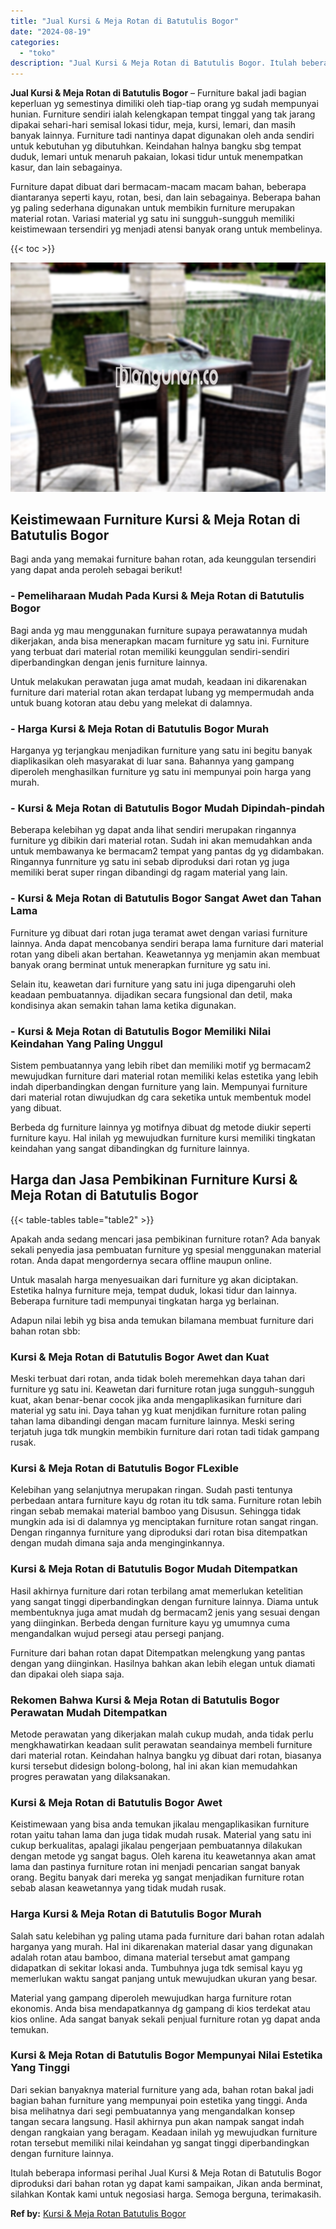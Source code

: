 ```yaml
---
title: "Jual Kursi & Meja Rotan di Batutulis Bogor"
date: "2024-08-19"
categories: 
  - "toko"
description: "Jual Kursi & Meja Rotan di Batutulis Bogor. Itulah beberapa informasi perihal Jual Kursi & Meja Rotan di Batutulis Bogor diproduksi dari bahan rotan yg dapat..."
---
```


**Jual Kursi & Meja Rotan di Batutulis Bogor** – Furniture bakal jadi bagian keperluan yg semestinya dimiliki oleh tiap-tiap orang yg sudah mempunyai hunian. Furniture sendiri ialah kelengkapan tempat tinggal yang tak jarang dipakai sehari-hari semisal lokasi tidur, meja, kursi, lemari, dan masih banyak lainnya. Furniture tadi nantinya dapat digunakan oleh anda sendiri untuk kebutuhan yg dibutuhkan. Keindahan halnya bangku sbg tempat duduk, lemari untuk menaruh pakaian, lokasi tidur untuk menempatkan kasur, dan lain sebagainya.

Furniture dapat dibuat dari bermacam-macam macam bahan, beberapa diantaranya seperti kayu, rotan, besi, dan lain sebagainya. Beberapa bahan yg paling sederhana digunakan untuk membikin furniture merupakan material rotan. Variasi material yg satu ini sungguh-sungguh memiliki keistimewaan tersendiri yg menjadi atensi banyak orang untuk membelinya.

{{< toc >}}

![Jual Kursi & Meja Rotan di Batutulis Bogor](/images/kursi-meja-rotan-murah22.png)

## Keistimewaan Furniture Kursi & Meja Rotan di Batutulis Bogor

Bagi anda yang memakai furniture bahan rotan, ada keunggulan tersendiri yang dapat anda peroleh sebagai berikut!

### \- Pemeliharaan Mudah Pada Kursi & Meja Rotan di Batutulis Bogor

Bagi anda yg mau menggunakan furniture supaya perawatannya mudah dikerjakan, anda bisa menerapkan macam furniture yg satu ini. Furniture yang terbuat dari material rotan memiliki keunggulan sendiri-sendiri diperbandingkan dengan jenis furniture lainnya.

Untuk melakukan perawatan juga amat mudah, keadaan ini dikarenakan furniture dari material rotan akan terdapat lubang yg mempermudah anda untuk buang kotoran atau debu yang melekat di dalamnya.

### \- Harga Kursi & Meja Rotan di Batutulis Bogor Murah

Harganya yg terjangkau menjadikan furniture yang satu ini begitu banyak diaplikasikan oleh masyarakat di luar sana. Bahannya yang gampang diperoleh menghasilkan furniture yg satu ini mempunyai poin harga yang murah.

### \- Kursi & Meja Rotan di Batutulis Bogor Mudah Dipindah-pindah

Beberapa kelebihan yg dapat anda lihat sendiri merupakan ringannya furniture yg dibikin dari material rotan. Sudah ini akan memudahkan anda untuk membawanya ke bermacam2 tempat yang pantas dg yg didambakan. Ringannya funrniture yg satu ini sebab diproduksi dari rotan yg juga memiliki berat super ringan dibandingi dg ragam material yang lain.

### \- Kursi & Meja Rotan di Batutulis Bogor Sangat Awet dan Tahan Lama

Furniture yg dibuat dari rotan juga teramat awet dengan variasi furniture lainnya. Anda dapat mencobanya sendiri berapa lama furniture dari material rotan yang dibeli akan bertahan. Keawetannya yg menjamin akan membuat banyak orang berminat untuk menerapkan furniture yg satu ini.

Selain itu, keawetan dari furniture yang satu ini juga dipengaruhi oleh keadaan pembuatannya. dijadikan secara fungsional dan detil, maka kondisinya akan semakin tahan lama ketika digunakan.

### \- Kursi & Meja Rotan di Batutulis Bogor Memiliki Nilai Keindahan Yang Paling Unggul

Sistem pembuatannya yang lebih ribet dan memiliki motif yg bermacam2 mewujudkan furniture dari material rotan memiliki kelas estetika yang lebih indah diperbandingkan dengan furniture yang lain. Mempunyai furniture dari material rotan diwujudkan dg cara seketika untuk membentuk model yang dibuat.

Berbeda dg furniture lainnya yg motifnya dibuat dg metode diukir seperti furniture kayu. Hal inilah yg mewujudkan furniture kursi memiliki tingkatan keindahan yang sangat dibandingkan dg furniture lainnya.

## Harga dan Jasa Pembikinan Furniture Kursi & Meja Rotan di Batutulis Bogor

{{< table-tables table="table2" >}}

Apakah anda sedang mencari jasa pembikinan furniture rotan? Ada banyak sekali penyedia jasa pembuatan furniture yg spesial menggunakan material rotan. Anda dapat mengordernya secara offline maupun online.

Untuk masalah harga menyesuaikan dari furniture yg akan diciptakan. Estetika halnya furniture meja, tempat duduk, lokasi tidur dan lainnya. Beberapa furniture tadi mempunyai tingkatan harga yg berlainan.

Adapun nilai lebih yg bisa anda temukan bilamana membuat furniture dari bahan rotan sbb:

### Kursi & Meja Rotan di Batutulis Bogor Awet dan Kuat

Meski terbuat dari rotan, anda tidak boleh meremehkan daya tahan dari furniture yg satu ini. Keawetan dari furniture rotan juga sungguh-sungguh kuat, akan benar-benar cocok jika anda mengaplikasikan furniture dari material yg satu ini. Daya tahan yg kuat menjdikan furniture rotan paling tahan lama dibandingi dengan macam furniture lainnya. Meski sering terjatuh juga tdk mungkin membikin furniture dari rotan tadi tidak gampang rusak.

### Kursi & Meja Rotan di Batutulis Bogor FLexible

Kelebihan yang selanjutnya merupakan ringan. Sudah pasti tentunya perbedaan antara furniture kayu dg rotan itu tdk sama. Furniture rotan lebih ringan sebab memakai material bamboo yang Disusun. Sehingga tidak mungkin ada isi di dalamnya yg menciptakan furniture rotan sangat ringan. Dengan ringannya furniture yang diproduksi dari rotan bisa ditempatkan dengan mudah dimana saja anda menginginkannya.

### Kursi & Meja Rotan di Batutulis Bogor Mudah Ditempatkan

Hasil akhirnya furniture dari rotan terbilang amat memerlukan ketelitian yang sangat tinggi diperbandingkan dengan furniture lainnya. Diama untuk membentuknya juga amat mudah dg bermacam2 jenis yang sesuai dengan yang diinginkan. Berbeda dengan furniture kayu yg umumnya cuma mengandalkan wujud persegi atau persegi panjang.

Furniture dari bahan rotan dapat Ditempatkan melengkung yang pantas dengan yang diinginkan. Hasilnya bahkan akan lebih elegan untuk diamati dan dipakai oleh siapa saja.

### Rekomen Bahwa Kursi & Meja Rotan di Batutulis Bogor Perawatan Mudah Ditempatkan

Metode perawatan yang dikerjakan malah cukup mudah, anda tidak perlu mengkhawatirkan keadaan sulit perawatan seandainya membeli furniture dari material rotan. Keindahan halnya bangku yg dibuat dari rotan, biasanya kursi tersebut didesign bolong-bolong, hal ini akan kian memudahkan progres perawatan yang dilaksanakan.

### Kursi & Meja Rotan di Batutulis Bogor Awet

Keistimewaan yang bisa anda temukan jikalau mengaplikasikan furniture rotan yaitu tahan lama dan juga tidak mudah rusak. Material yang satu ini cukup berkualitas, apalagi jikalau pengerjaan pembuatannya dilakukan dengan metode yg sangat bagus. Oleh karena itu keawetannya akan amat lama dan pastinya furniture rotan ini menjadi pencarian sangat banyak orang. Begitu banyak dari mereka yg sangat menjadikan furniture rotan sebab alasan keawetannya yang tidak mudah rusak.

### Harga Kursi & Meja Rotan di Batutulis Bogor Murah

Salah satu kelebihan yg paling utama pada furniture dari bahan rotan adalah harganya yang murah. Hal ini dikarenakan material dasar yang digunakan adalah rotan atau bamboo, dimana material tersebut amat gampang didapatkan di sekitar lokasi anda. Tumbuhnya juga tdk semisal kayu yg memerlukan waktu sangat panjang untuk mewujudkan ukuran yang besar.

Material yang gampang diperoleh mewujudkan harga furniture rotan ekonomis. Anda bisa mendapatkannya dg gampang di kios terdekat atau kios online. Ada sangat banyak sekali penjual furniture rotan yg dapat anda temukan.

### Kursi & Meja Rotan di Batutulis Bogor Mempunyai Nilai Estetika Yang Tinggi

Dari sekian banyaknya material furniture yang ada, bahan rotan bakal jadi bagian bahan furniture yang mempunyai poin estetika yang tinggi. Anda bisa melihatnya dari segi pembuatannya yang mengandalkan konsep tangan secara langsung. Hasil akhirnya pun akan nampak sangat indah dengan rangkaian yang beragam. Keadaan inilah yg mewujudkan furniture rotan tersebut memiliki nilai keindahan yg sangat tinggi diperbandingkan dengan furniture lainnya.

Itulah beberapa informasi perihal Jual Kursi & Meja Rotan di Batutulis Bogor diproduksi dari bahan rotan yg dapat kami sampaikan, Jikan anda berminat, silahkan Kontak kami untuk negosiasi harga. Semoga berguna, terimakasih.

**Ref by:** [Kursi & Meja Rotan Batutulis Bogor](https://id.wikipedia.org/wiki/Kursi)
